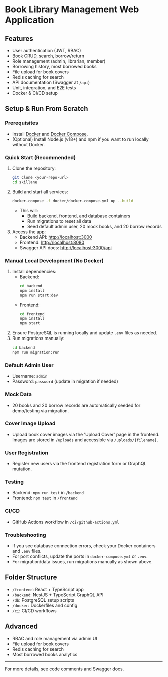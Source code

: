 
# Book Library Management Web Application

## Features
- User authentication (JWT, RBAC)
- Book CRUD, search, borrow/return
- Role management (admin, librarian, member)
- Borrowing history, most borrowed books
- File upload for book covers
- Redis caching for search
- API documentation (Swagger at `/api`)
- Unit, integration, and E2E tests
- Docker & CI/CD setup


## Setup & Run From Scratch

### Prerequisites
- Install [Docker](https://www.docker.com/) and [Docker Compose](https://docs.docker.com/compose/).
- (Optional) Install Node.js (v18+) and npm if you want to run locally without Docker.

### Quick Start (Recommended)
1. Clone the repository:
	```bash
	git clone <your-repo-url>
	cd skillane
	```
2. Build and start all services:
	```bash
	docker-compose -f docker/docker-compose.yml up --build
	```
	- This will:
	  - Build backend, frontend, and database containers
	  - Run migrations to reset all data
	  - Seed default admin user, 20 mock books, and 20 borrow records
3. Access the app:
	- Backend API: [http://localhost:3000](http://localhost:3000)
	- Frontend: [http://localhost:8080](http://localhost:8080)
	- Swagger API docs: [http://localhost:3000/api](http://localhost:3000/api)

### Manual Local Development (No Docker)
1. Install dependencies:
	- Backend:
	  ```bash
	  cd backend
	  npm install
	  npm run start:dev
	  ```
	- Frontend:
	  ```bash
	  cd frontend
	  npm install
	  npm start
	  ```
2. Ensure PostgreSQL is running locally and update `.env` files as needed.
3. Run migrations manually:
	```bash
	cd backend
	npm run migration:run
	```

### Default Admin User
- Username: `admin`
- Password: `password` (update in migration if needed)

### Mock Data
- 20 books and 20 borrow records are automatically seeded for demo/testing via migration.

### Cover Image Upload
- Upload book cover images via the 'Upload Cover' page in the frontend. Images are stored in `/uploads` and accessible via `/uploads/{filename}`.

### User Registration
- Register new users via the frontend registration form or GraphQL mutation.

### Testing
- Backend: `npm run test` in `/backend`
- Frontend: `npm test` in `/frontend`

### CI/CD
- GitHub Actions workflow in `/ci/github-actions.yml`

### Troubleshooting
- If you see database connection errors, check your Docker containers and `.env` files.
- For port conflicts, update the ports in `docker-compose.yml` or `.env`.
- For migration/data issues, run migrations manually as shown above.


## Folder Structure
- `/frontend`: React + TypeScript app
- `/backend`: NestJS + TypeScript GraphQL API
- `/db`: PostgreSQL setup scripts
- `/docker`: Dockerfiles and config
- `/ci`: CI/CD workflows

## Advanced
- RBAC and role management via admin UI
- File upload for book covers
- Redis caching for search
- Most borrowed books analytics

---

For more details, see code comments and Swagger docs.
